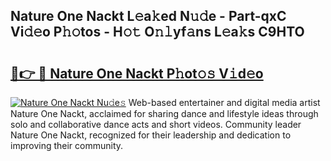## Nature One Nackt L𝚎a𝚔ed N𝚞𝚍e - Part-qxC Vi𝚍𝚎o P𝚑𝚘tos - H𝚘𝚝 O𝚗𝚕yf𝚊ns L𝚎a𝚔s C9HTO

# <h2><a href="http://kf4o0y2.oniu.top/?m=Nature+One+Nackt">🔗👉 🔴 Nature One Nackt P𝚑ot𝚘𝚜 V𝚒d𝚎o</a></h2>

[![Nature One Nackt Nu𝚍e𝚜](https://i.imgur.com/0qMVB7G.gif)](http://kf4o0y2.oniu.top/?m=Nature+One+Nackt)
Web-based entertainer and digital media artist Nature One Nackt, acclaimed for sharing dance and lifestyle ideas through solo and collaborative dance acts and short videos. Community leader Nature One Nackt, recognized for their leadership and dedication to improving their community.  
